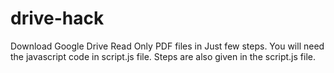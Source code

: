 # drive-hack
Download Google Drive Read Only PDF files in Just few steps. You will need the javascript code in script.js file. Steps are also given in the script.js file.
